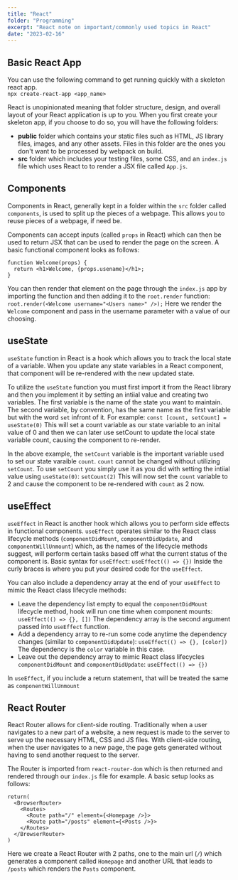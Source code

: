 ```yaml
---
title: "React"
folder: "Programming"
excerpt: "React note on important/commonly used topics in React"
date: "2023-02-16"
---
```


## Basic React App

You can use the following command to get running quickly with a skeleton react app.  
`npx create-react-app <app_name>`

React is unopinionated meaning that folder structure, design, and overall layout of your React application is up to you. When you first create your skeleton app, if you choose to do so, you will have the following folders:

- **public** folder which contains your static files such as HTML, JS library files, images, and any other assets. Files in this folder are the ones you don't want to be processed by webpack on build.
- **src** folder which includes your testing files, some CSS, and an `index.js` file which uses React to to render a JSX file called `App.js`.

## Components

Components in React, generally kept in a folder within the `src` folder called `components`, is used to split up the pieces of a webpage. This allows you to reuse pieces of a webpage, if need be.

Components can accept inputs (called `props` in React) which can then be used to return JSX that can be used to render the page on the screen. A basic functional component looks as follows:

```
function Welcome(props) {
  return <h1>Welcome, {props.usename}</h1>;
}
```

You can then render that element on the page through the `index.js` app by importing the function and then adding it to the `root.render` function:  
`root.render(<Welcome username="<Users name>" />);`
Here we render the `Welcome` component and pass in the username parameter with a value of our choosing.

## useState

`useState` function in React is a hook which allows you to track the local state of a variable. When you update any state variables in a React component, that component will be re-rendered with the new updated state.

To utilize the `useState` function you must first import it from the React library and then you implement it by setting an intiial value and creating two variables. The first variable is the name of the state you want to maintain. The second variable, by convention, has the same name as the first variable but with the word `set` infront of it. For example:
`const [count, setCount] = useState(0)`
This will set a count variable as our state variable to an inital value of 0 and then we can later use setCount to update the local state variable count, causing the component to re-render.

In the above example, the `setCount` variable is the important variable used to set our state varaible `count`. `count` cannot be changed without utilizing `setCount`. To use `setCount` you simply use it as you did with setting the intiial value using `useState(0)`:
`setCount(2)`
This will now set the `count` variable to 2 and cause the component to be re-rendered with `count` as 2 now.

## useEffect

`useEffect` in React is another hook which allows you to perform side effects in functional components. `useEffect` operates similar to the React class lifecycle methods (`componentDidMount`, `componentDidUpdate`, and `componentWillUnmount`) which, as the names of the lifecycle methods suggest, will perform certain tasks based off what the current status of the component is. Basic syntax for `useEffect`:
`useEffect(() => {})`
Inside the curly braces is where you put your desired code for the `useEffect`.

You can also include a dependency array at the end of your `useEffect` to mimic the React class lifecycle methods:

- Leave the dependency list empty to equal the `componentDidMount` lifecycle method, hook will run one time when component mounts:
  `useEffect(() => {}, [])`
  The dependency array is the second argument passed into `useEffect` function.
- Add a dependency array to re-run some code anytime the dependency changes (similar to `componentDidUpdate`):
  `useEffect(() => {}, [color])`
  The dependency is the `color` variable in this case.
- Leave out the dependency array to mimic React class lifecycles `componentDidMount` and `componentDidUpdate`:
  `useEffect(() => {})`

In `useEffect`, if you include a return statement, that will be treated the same as `componentWillUnmount`

## React Router

React Router allows for client-side routing. Traditionally when a user navigates to a new part of a website, a new request is made to the server to serve up the necessary HTML, CSS and JS files. With client-side routing, when the user navigates to a new page, the page gets generated without having to send another request to the server.

The Router is imported from `react-router-dom` which is then returned and rendered through our `index.js` file for example. A basic setup looks as follows:

```
return(
  <BrowserRouter>
    <Routes>
      <Route path="/" element={<Homepage />}>
      <Route path="/posts" element={<Posts />}>
    </Routes>
  </BrowserRouter>
)
```

Here we create a React Router with 2 paths, one to the main url (`/`) which generates a component called `Homepage` and another URL that leads to `/posts` which renders the `Posts` component.
